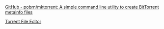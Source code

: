 
[GitHub - pobrn/mktorrent: A simple command line utility to create BitTorrent metainfo files](https://github.com/pobrn/mktorrent)

[Torrent File Editor](https://torrent-file-editor.github.io/)
